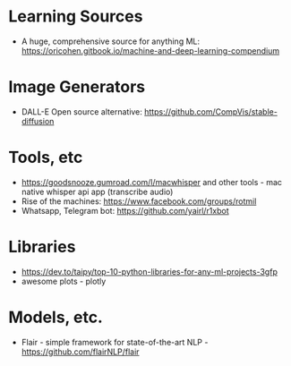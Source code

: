 # Learning Sources
* A huge, comprehensive source for anything ML: https://oricohen.gitbook.io/machine-and-deep-learning-compendium

# Image Generators

* DALL-E Open source alternative: https://github.com/CompVis/stable-diffusion

# Tools, etc
* https://goodsnooze.gumroad.com/l/macwhisper and other tools - mac native whisper api app (transcribe audio)
* Rise of the machines: https://www.facebook.com/groups/rotmil
* Whatsapp, Telegram bot: https://github.com/yairl/r1xbot

# Libraries
* https://dev.to/taipy/top-10-python-libraries-for-any-ml-projects-3gfp
* awesome plots - plotly

# Models, etc.
* Flair - simple framework for state-of-the-art NLP - https://github.com/flairNLP/flair
